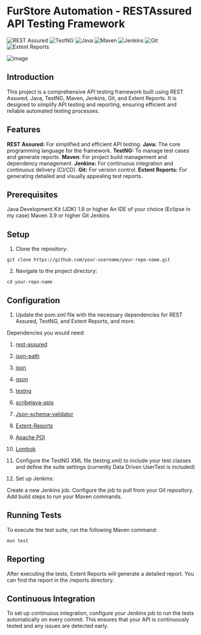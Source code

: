 # FurStore Automation - RESTAssured API Testing Framework

![REST Assured](https://img.shields.io/badge/RESTAssured-43B02A?style=for-the-badge&logo=restassured&logoColor=white)
![TestNG](https://img.shields.io/badge/TestNG-FFD700?style=for-the-badge&logo=testng&logoColor=white)
![Java](https://img.shields.io/badge/Java-ED8B00?style=for-the-badge&logo=java&logoColor=white)
![Maven](https://img.shields.io/badge/Maven-C71A36?style=for-the-badge&logo=apache-maven&logoColor=white)
![Jenkins](https://img.shields.io/badge/Jenkins-D24939?style=for-the-badge&logo=jenkins&logoColor=white)
![Git](https://img.shields.io/badge/Git-F05032?style=for-the-badge&logo=git&logoColor=white)
![Extent Reports](https://img.shields.io/badge/Extent%20Reports-4B8BBE?style=for-the-badge&logo=extent-reports&logoColor=white)




![image](https://github.com/ssinghaaryan/FurStore-Automation/assets/86829777/bb2116a5-d958-452d-a8bd-41bc2529db4e)




## Introduction

This project is a comprehensive API testing framework built using REST Assured, Java, TestNG, Maven, Jenkins, Git, and Extent Reports. It is designed to simplify API testing and reporting, ensuring efficient and reliable automated testing processes.


## Features

**REST Assured:** For simplified and efficient API testing.
**Java:** The core programming language for the framework.
**TestNG:** To manage test cases and generate reports.
**Maven:** For project build management and dependency management.
**Jenkins:** For continuous integration and continuous delivery (CI/CD).
**Git:** For version control.
**Extent Reports:** For generating detailed and visually appealing test reports.



## Prerequisites


Java Development Kit (JDK) 1.8 or higher
An IDE of your choice (Eclipse in my case)
Maven 3.9 or higher
Git
Jenkins


## Setup


1. Clone the repository:
   
```
git clone https://github.com/your-username/your-repo-name.git
```

2. Navigate to the project directory:

```
cd your-repo-name
```

## Configuration


1. Update the pom.xml file with the necessary dependencies for REST Assured, TestNG, and Extent Reports, and more.

Dependencies you would need:

1. [rest-assured](https://mvnrepository.com/artifact/io.rest-assured/rest-assured)
2. [json-path](https://mvnrepository.com/artifact/io.rest-assured/json-path)
3. [json](https://mvnrepository.com/artifact/org.json/json)
4. [gson](https://mvnrepository.com/artifact/com.google.code.gson/gson)
5. [testng](https://mvnrepository.com/artifact/org.testng/testng)
6. [scribejava-apis](https://mvnrepository.com/artifact/com.github.scribejava/scribejava-apis)
7. [Json-schema-validator](https://mvnrepository.com/artifact/io.rest-assured/json-schema-validator)
8. [Extent-Reports](https://mvnrepository.com/artifact/com.aventstack/extentreports)
9. [Apache POI](https://mvnrepository.com/artifact/org.apache.poi/poi)
10. [Lombok](https://mvnrepository.com/artifact/org.projectlombok/lombok)

2. Configure the TestNG XML file (testng.xml) to include your test classes and define the suite settings (currently Data Driven UserTest is included)

3. Set up Jenkins:

Create a new Jenkins job.
Configure the job to pull from your Git repository.
Add build steps to run your Maven commands.

## Running Tests

To execute the test suite, run the following Maven command:

```
mvn test
```

## Reporting
After executing the tests, Extent Reports will generate a detailed report. You can find the report in the /reports directory.


## Continuous Integration
To set up continuous integration, configure your Jenkins job to run the tests automatically on every commit. This ensures that your API is continuously tested and any issues are detected early.






